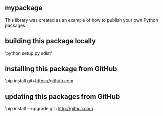 ## mypackage
This library was created as an example of how to publish your own Python packages

## building this package locally
'python setup.py sdist'

## installing this package from GitHub
'pip install git+https://github.com

## updating this packages from GitHub
'pip install --upgrade git+http://github.com
 
